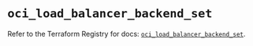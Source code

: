 # `oci_load_balancer_backend_set`

Refer to the Terraform Registry for docs: [`oci_load_balancer_backend_set`](https://registry.terraform.io/providers/oracle/oci/6.18.0/docs/resources/load_balancer_backend_set).
